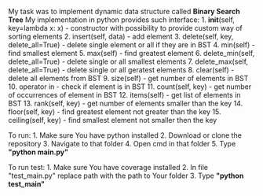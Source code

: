 My task was to implement dynamic data structure called **Binary Search Tree**
My implementation in python provides such interface:
    1. __init__(self, key=lambda x: x) - constructor with possibility to provide custom way of sorting elements
    2. insert(self, data) - add element
    3. delete(self, key, delete_all=True) - delete single element or all if they are in BST
    4. min(self) - find smallest element
    5. max(self) - find greatest element
    6. delete_min(self, delete_all=True) - delete single or all smallest elements
    7. delete_max(self, delete_all=True) - delete single or all geratest elements
    8. clear(self) - delete all elements from BST
    9. size(self) - get number of elements in BST
    10. operator in - check if element is in BST
    11. count(self, key) - get number of occurrences of element in BST
    12. items(self) - get list of elements in BST
    13. rank(self, key) - get number of elements smaller than the key
    14. floor(self, key) - find greatest element not greater than the key
    15. ceiling(self, key) - find smallest element not smaller then the key

To run:
    1. Make sure You have python installed
    2. Download or clone the repository
    3. Navigate to that folder
    4. Open cmd in that folder
    5. Type **"python main.py"**

To run test:
    1. Make sure You have coverage installed
    2. In file "test_main.py" replace path with the path to Your folder
    3. Type **"python test_main"**
